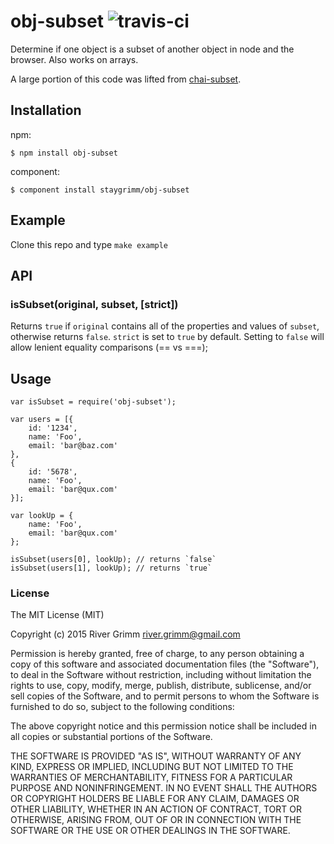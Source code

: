 # obj-subset ![travis-ci](https://travis-ci.org/staygrimm/obj-subset.svg?branch=master)

Determine if one object is a subset of another object in node and the browser.  Also works on arrays.

A large portion of this code was lifted from [chai-subset](https://github.com/e-conomic/chai-subset).

## Installation

npm:

    $ npm install obj-subset

component:

    $ component install staygrimm/obj-subset
    
## Example

Clone this repo and type `make example`

## API

### isSubset(original, subset, [strict])

Returns `true` if `original` contains all of the properties and values of
`subset`, otherwise returns `false`.  `strict` is set to `true` by default.
Setting to `false` will allow lenient equality comparisons (== vs ===);

## Usage

    var isSubset = require('obj-subset');

    var users = [{
        id: '1234',
        name: 'Foo',
        email: 'bar@baz.com'
    },
    {
        id: '5678',
        name: 'Foo',
        email: 'bar@qux.com'
    }];

    var lookUp = {
        name: 'Foo',
        email: 'bar@qux.com'
    };

    isSubset(users[0], lookUp); // returns `false`
    isSubset(users[1], lookUp); // returns `true`

### License

The MIT License (MIT)

Copyright (c) 2015 River Grimm <river.grimm@gmail.com>

Permission is hereby granted, free of charge, to any person obtaining a copy
of this software and associated documentation files (the "Software"), to deal
in the Software without restriction, including without limitation the rights
to use, copy, modify, merge, publish, distribute, sublicense, and/or sell
copies of the Software, and to permit persons to whom the Software is
furnished to do so, subject to the following conditions:

The above copyright notice and this permission notice shall be included in
all copies or substantial portions of the Software.

THE SOFTWARE IS PROVIDED "AS IS", WITHOUT WARRANTY OF ANY KIND, EXPRESS OR
IMPLIED, INCLUDING BUT NOT LIMITED TO THE WARRANTIES OF MERCHANTABILITY,
FITNESS FOR A PARTICULAR PURPOSE AND NONINFRINGEMENT. IN NO EVENT SHALL THE
AUTHORS OR COPYRIGHT HOLDERS BE LIABLE FOR ANY CLAIM, DAMAGES OR OTHER
LIABILITY, WHETHER IN AN ACTION OF CONTRACT, TORT OR OTHERWISE, ARISING FROM,
OUT OF OR IN CONNECTION WITH THE SOFTWARE OR THE USE OR OTHER DEALINGS IN
THE SOFTWARE.
